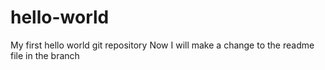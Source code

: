 # hello-world
My first hello world git repository
Now I will make a change to the readme file in the branch
